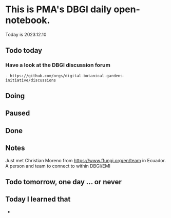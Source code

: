 

# This is PMA's DBGI daily open-notebook.

Today is 2023.12.10

## Todo today

### Have a look at the DBGI discussion forum
    - https://github.com/orgs/digital-botanical-gardens-initiative/discussions
###
###

## Doing

## Paused

## Done

## Notes

Just met Christian Moreno from https://www.ffungi.org/en/team in Ecuador.
A person and team to connect to within DBGI/EMI



## Todo tomorrow, one day ... or never

###
###
###


## Today I learned that

-